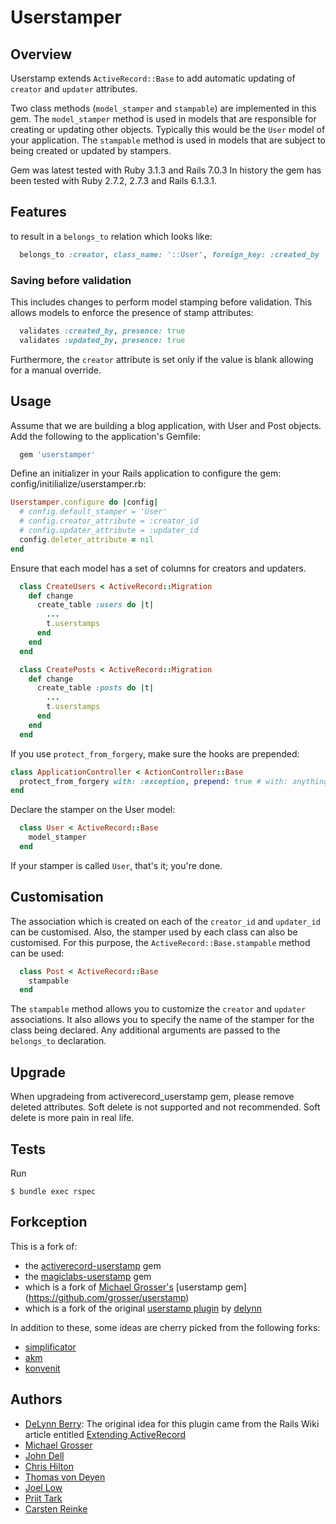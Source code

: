 # Userstamper

## Overview

Userstamp extends `ActiveRecord::Base` to add automatic updating of `creator` and `updater` attributes.

Two class methods (`model_stamper` and `stampable`) are implemented in this gem. The `model_stamper`
method is used in models that are responsible for creating or updating other objects.
Typically this would be the `User` model of your application. The `stampable` method is used in 
models that are subject to being created or updated by stampers.

Gem was latest tested with Ruby 3.1.3 and Rails 7.0.3
In history the gem has been tested with Ruby 2.7.2, 2.7.3 and Rails 6.1.3.1.

## Features
to result in a `belongs_to` relation which looks like:

```ruby
  belongs_to :creator, class_name: '::User', foreign_key: :created_by
```

### Saving before validation
This includes changes to perform model stamping before validation. This allows models to
enforce the presence of stamp attributes:

```ruby
  validates :created_by, presence: true
  validates :updated_by, presence: true
```

Furthermore, the `creator` attribute is set only if the value is blank allowing for a manual
override.

## Usage
Assume that we are building a blog application, with User and Post objects. Add the following 
to the application's Gemfile:

```ruby
  gem 'userstamper'
```

Define an initializer in your Rails application to configure the gem:
config/initilialize/userstamper.rb:

```ruby
Userstamper.configure do |config|
  # config.default_stamper = 'User'
  # config.creator_attribute = :creator_id
  # config.updater_attribute = :updater_id
  config.deleter_attribute = nil
end
```

Ensure that each model has a set of columns for creators and updaters.

```ruby
  class CreateUsers < ActiveRecord::Migration
    def change
      create_table :users do |t|
        ...
        t.userstamps
      end
    end
  end

  class CreatePosts < ActiveRecord::Migration
    def change
      create_table :posts do |t|
        ...
        t.userstamps
      end
    end
  end
```

If you use `protect_from_forgery`, make sure the hooks are prepended:

```ruby
class ApplicationController < ActionController::Base
  protect_from_forgery with: :exception, prepend: true # with: anything will do, note `prepend: true`!
end
```

Declare the stamper on the User model:

```ruby
  class User < ActiveRecord::Base
    model_stamper
  end
```

If your stamper is called `User`, that's it; you're done.

## Customisation
The association which is created on each of the `creator_id` and `updater_id` can
be customised. Also, the stamper used by each class can also be customised. For this purpose, the
 `ActiveRecord::Base.stampable` method can be used:

```ruby
  class Post < ActiveRecord::Base
    stampable
  end
```

The `stampable` method allows you to customize the `creator` and `updater` associations.
It also allows you to specify the name of the stamper for the class being declared. Any additional
arguments are passed to the `belongs_to` declaration.

## Upgrade
When upgradeing from activerecord_userstamp gem, please remove deleted attributes. 
Soft delete is not supported and not recommended. Soft delete is more pain in real life.

## Tests
Run

    $ bundle exec rspec

## Forkception

This is a fork of:
 - the [activerecord-userstamp](https://github.com/lowjoel/activerecord-userstamp) gem
 - the [magiclabs-userstamp](https://github.com/magiclabs/userstamp) gem
 - which is a fork of [Michael Grosser's](https://github.com/grosser)
   [userstamp gem] (https://github.com/grosser/userstamp) 
 - which is a fork of the original [userstamp plugin](https://github.com/delynn/userstamp) by
   [delynn](https://github.com/delynn)

In addition to these, some ideas are cherry picked from the following forks:

 - [simplificator](https://github.com/simplificator/userstamp)
 - [akm](https://github.com/akm/magic_userstamp)
 - [konvenit](https://github.com/konvenit/userstamp)

## Authors
 - [DeLynn Berry](http://delynnberry.com/): The original idea for this plugin came from the Rails
   Wiki article entitled
   [Extending ActiveRecord](http://wiki.rubyonrails.com/rails/pages/ExtendingActiveRecordExample)
 - [Michael Grosser](http://pragmatig.com)
 - [John Dell](http://blog.spovich.com/)
 - [Chris Hilton](https://github.com/chrismhilton)
 - [Thomas von Deyen](https://github.com/tvdeyen)
 - [Joel Low](http://joelsplace.sg)
 - [Priit Tark](https://github.com/priit)
 - [Carsten Reinke](https://github.com/reinkcar)
